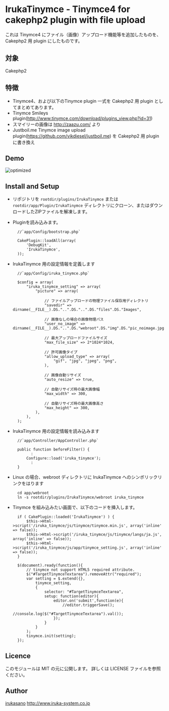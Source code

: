 IrukaTinymce - Tinymce4 for cakephp2 plugin with file upload
=

これは Tinymce4 にファイル（画像）アップロード機能等を追加したものを、Cakephp2 用 plugin にしたものです。

対象
-

Cakephp2


特徴
-

* Tinymce4、および以下のTinymce plugin 一式を Cakephp2 用 plugin としてまとめてあります。
* Tinymce Smileys plugin(http://www.tinymce.com/download/plugins_view.php?id=31)
* スマイリーの画像は http://zaazu.com/ より
* Justboil.me Tinymce image upload plugin(https://github.com/vikdiesel/justboil.me) を Cakephp2 用 plugin に書き換え

Demo
-

![optimized](http://irukasano.github.io/images/iruka_tinymce_demo1.gif)


Install and Setup
-

* リポジトリを `rootdir/plugins/IrukaTinymce` または `rootdir/app/Plugin/IrukaTinymce` ディレクトリにクローン、またはダウンロードしたZIPファイルを解凍します。

* Pluginを読み込みます。

		//`app/Config/bootstrap.php`
		
		CakePlugin::loadAll(array(
		    'DebugKit',
		    'IrukaTinymce',
		));

* IrukaTinymce 用の設定情報を定義します

		//`app/Config/iruka_tinymce.php`
		
		$config = array(
		    "iruka_tinymce_setting" => array(
		        "picture" => array(
		            
		            // ファイルアップロードの物理ファイル保存用ディレクトリ
		            "savedir" => dirname(__FILE__).DS."..".DS."..".DS."files".DS."Images",
		            
		            // 画像なしの場合の画像物理パス
		            "user_no_image" => dirname(__FILE__).DS."..".DS."webroot".DS."img".DS."pic_noimage.jpg",
		            
		            // 最大アップロードファイルサイズ
		            "max_file_size" => 2*1024*1024,
		            
		            // 許可画像タイプ
		            "allow_upload_type" => array(
		                "gif", "jpg", "jpeg", "png",
		            ),
		            
		            // 画像自動リサイズ
		            "auto_resize" => true,
		            
		            // 自動リサイズ時の最大画像幅
		            "max_width" => 300,
		            
		            // 自動リサイズ時の最大画像高さ
		            "max_height" => 300,
		        ),
		    ),
		);

* IrukaTinymce 用の設定情報を読み込みます

		//`app/Controller/AppController.php`
		
		public function beforeFilter() {
		      :
		    Configure::load('iruka_tinymce');
		      :
		}

* Linux の場合、webroot ディレクトリに IrukaTinymce へのシンボリックリンクをはります

		cd app/webroot
		ln -s rootdir/plugins/IrukaTinymce/webroot iruka_tinymce

* Tinymce を組み込みたい画面で、以下のコードを挿入します。

		if ( CakePlugin::loaded('IrukaTinymce') ) {
		    $this->Html->script('/iruka_tinymce/js/tinymce/tinymce.min.js', array('inline' => false));
		    $this->Html->script('/iruka_tinymce/js/tinymce/langs/ja.js', array('inline' => false));
		    $this->Html->script('/iruka_tinymce/js/app/tinymce_setting.js', array('inline' => false));
		}

		$(document).ready(function(){
		    // tinymce not support HTML5 required attribute.
		    $("#TargetTinymceTextarea").removeAttr("required");
		    var setting = $.extend({},
		        tinymce_setting,
		        {
		            selector: "#TargetTinymceTextarea",
		            setup: function(editor){
		                editor.on('submit',function(e){
		                    //editor.triggerSave();
		                    //console.log($("#TargetTinymceTextarea").val());
		                });
		            }
		        }
		    );
		    tinymce.init(setting);
		});



Licence
-

このモジュールは MIT の元に公開します。
詳しくは LICENSE ファイルを参照ください。

Author
-

[irukasano](https://github.com/irukasano)
http://www.iruka-system.co.jp

